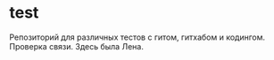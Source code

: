 # test
Репозиторий для различных тестов с гитом, гитхабом и кодингом.
Проверка связи.
Здесь была Лена.
